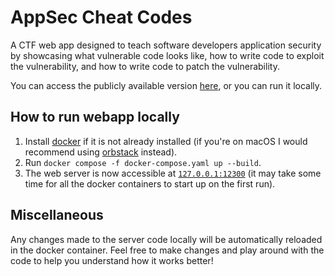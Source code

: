 # AppSec Cheat Codes

A CTF web app designed to teach software developers application security by showcasing what vulnerable code looks like, how to write code to exploit the vulnerability, and how to write code to patch the vulnerability.

You can access the publicly available version [here](https://appseccheat.codes), or you can run it locally.

## How to run webapp locally

1. Install [docker](https://docs.docker.com/get-docker/) if it is not already installed (if you're on macOS I would recommend using [orbstack](https://orbstack.dev) instead).
2. Run `docker compose -f docker-compose.yaml up --build`.
3. The web server is now accessible at [`127.0.0.1:12300`](http://127.0.0.1:12300) (it may take some time for all the docker containers to start up on the first run).

## Miscellaneous

Any changes made to the server code locally will be automatically reloaded in the docker container. Feel free to make changes and play around with the code to help you understand how it works better!

